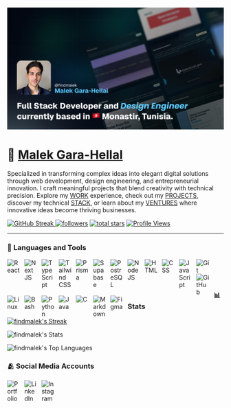 ![](github.png)

# 💫 [Malek Gara-Hellal](https://www.findmalek.com)

Specialized in transforming complex ideas into elegant digital solutions through web development, design engineering, and entrepreneurial innovation. I craft meaningful projects that blend creativity with technical precision. Explore my <a href="https://www.findmalek.com/work">WORK</a> experience, check out my <a href="https://www.findmalek.com/projects">PROJECTS</a>, discover my technical <a href="https://www.findmalek.com/stack">STACK</a>, or learn about my <a href="https://www.findmalek.com/about#overview">VENTURES</a> where innovative ideas become thriving businesses.

   <p align="left">
      <a href="https://github.com/FindMalek">
         <img alt="GitHub Streak" title="Check out my GitHub Streak" src="https://custom-icon-badges.demolab.com/badge/dynamic/json?logo=fire&logoColor=white&color=212121&label=streak&query=%24.currentStreak.length&suffix=%20days&url=https%3A%2F%2Fstreak-stats.demolab.com%2F%3Fuser%3Dfindmalek%26type%3Djson&style=for-the-badge&labelColor=181717"/>
      </a>
      <a href="https://github.com/FindMalek?tab=followers">
         <img alt="followers" title="Follow me on Github" src="https://custom-icon-badges.demolab.com/github/followers/FindMalek?color=236ad3&labelColor=1155ba&style=for-the-badge&logo=person-add&label=Follow&logoColor=white"/></a>
      <a href="https://github.com/FindMalek?tab=repositories&sort=stargazers">
         <img alt="total stars" title="Total stars on GitHub" src="https://custom-icon-badges.demolab.com/github/stars/FindMalek?color=C79600&style=for-the-badge&labelColor=C79600&logo=star"/></a>
      <a href="https://github.com/FindMalek">
         <img alt="Profile Views" title="Github Profile Views" src="https://komarev.com/ghpvc/?username=findmalek&color=A5a5a5&style=for-the-badge&label=VIEWS&logo=eye&logoColor=white"/></a>
   </p>

---

### 🧰 Languages and Tools

<img align="left" alt="React" width="30px" style="padding-right:10px;" src="https://skillicons.dev/icons?i=react" />
<img align="left" alt="Next JS" width="30px" style="padding-right:10px;" src="https://skillicons.dev/icons?i=nextjs" />
<img align="left" alt="TypeScript" width="30px" style="padding-right:10px;" src="https://skillicons.dev/icons?i=ts" />
<img align="left" alt="Tailwind CSS" width="30px" style="padding-right:10px;" src="https://skillicons.dev/icons?i=tailwind" />
<img align="left" alt="Prisma" width="30px" style="padding-right:10px;" src="https://skillicons.dev/icons?i=prisma" />
<img align="left" alt="Supabase" width="30px" style="padding-right:10px;" src="https://skillicons.dev/icons?i=supabase" />
<img align="left" alt="PostreSQL" width="30px" style="padding-right:10px;" src="https://skillicons.dev/icons?i=postgres" />
<img align="left" alt="NodeJS" width="30px" style="padding-right:10px;" src="https://skillicons.dev/icons?i=nodejs" />
<img align="left" alt="HTML" width="30px" style="padding-right:10px;" src="https://skillicons.dev/icons?i=html" />
<img align="left" alt="CSS" width="30px" style="padding-right:10px;" src="https://skillicons.dev/icons?i=css" />
<img align="left" alt="JavaScript" width="30px" style="padding-right:10px;" src="https://skillicons.dev/icons?i=js" />
<img align="left" alt="Git" width="30px" style="padding-right:10px;" src="https://skillicons.dev/icons?i=git" />
<img align="left" alt="GitHub" width="30px" style="padding-right:10px;" src="https://skillicons.dev/icons?i=github" />
<img align="left" alt="Linux" width="30px" style="padding-right:10px;" src="https://skillicons.dev/icons?i=linux" />
<img align="left" alt="Bash" width="30px" style="padding-right:10px;" src="https://skillicons.dev/icons?i=bash"/>
<img align="left" alt="Python" width="30px" style="padding-right:10px;" src="https://skillicons.dev/icons?i=py" />
<img align="left" alt="Java" width="30px" style="padding-right:10px;" src="https://skillicons.dev/icons?i=java"/>
<img align="left" alt="C" width="30px" style="padding-right:10px;" src="https://skillicons.dev/icons?i=c"/>
<img align="left" alt="Markdown" width="30px" style="padding-right:10px;" src="https://skillicons.dev/icons?i=md" />
<img align="left" alt="Figma" width="30px" style="padding-right:10px;" src="https://skillicons.dev/icons?i=figma"/>

<br />

<br />

#

### 📊 Stats

[![findmalek's Streak](https://streak-stats.demolab.com?user=findmalek&theme=prussian)](https://git.io/streak-stats) 

![findmalek's Stats](https://github-readme-stats.vercel.app/api?username=findmalek&theme=prussian&show_icons=true&hide_border=false&count_private=true)

![findmalek's Top Languages](https://github-readme-stats.vercel.app/api/top-langs/?username=findmalek&theme=prussian&show_icons=true&hide_border=false&layout=compact)
### 🫂 Social Media Accounts

   <a target="_blank" href="https://www.findmalek.com">
   <img align="left" alt="Portfolio" width="30px" style="padding-right:10px;" src="https://skillicons.dev/icons?i=vercel" />
   </a>
   
   <a target="_blank" href="https://www.linkedin.com/in/findmalek">
   <img align="left" alt="LinkedIn" width="30px" style="padding-right:10px;" src="https://skillicons.dev/icons?i=linkedin" />
   </a>

   <a target="_blank" href="https://www.instagram.com/findmalek">
   <img align="left" alt="Instagram" width="30px" style="padding-right:10px;" src="https://skillicons.dev/icons?i=instagram" />
   </a>

